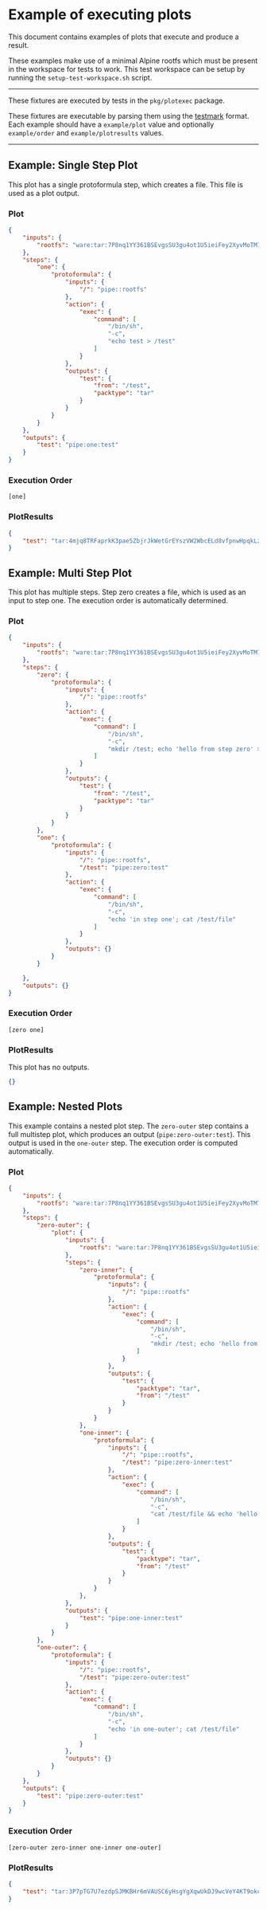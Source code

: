 Example of executing plots
==========================

This document contains examples of plots that execute and produce a result.

These examples make use of a minimal Alpine rootfs which must be present in the workspace
for tests to work. This test workspace can be setup by running the `setup-test-workspace.sh` script.

---

These fixtures are executed by tests in the `pkg/plotexec` package.

These fixtures are executable by parsing them using
the [testmark](https://github.com/warpfork/go-testmark) format.
Each example should have a `example/plot` value and optionally
`example/order` and `example/plotresults` values. 

---

## Example: Single Step Plot

This plot has a single protoformula step, which creates a file. This file is used as a plot output.

### Plot

[testmark]:# (singlestep/plot)
```json
{
	"inputs": {
		"rootfs": "ware:tar:7P8nq1YY361BSEvgsSU3gu4ot1U5ieiFey2XyvMoTM7Mhwg3mo8aV2KyGwwrKRLtxS"
	},
	"steps": {
		"one": {
			"protoformula": {
				"inputs": {
					"/": "pipe::rootfs"
				},
				"action": {
					"exec": {
						"command": [
							"/bin/sh",
							"-c",
							"echo test > /test"
						]
					}
				},
				"outputs": {
					"test": {
						"from": "/test",
						"packtype": "tar"
					}
				}
			}
		}
	},
	"outputs": {
		"test": "pipe:one:test"
	}
}
```

### Execution Order
[testmark]:# (singlestep/order)
```
[one]
```

### PlotResults

[testmark]:# (singlestep/plotresults)
```json
{
	"test": "tar:4mjq8TRFaprkK3pae5ZbjrJkWetGrEYszVW2WbcELd8vfpnwHpqkLzo4Q6wkfVRCGp"
}
```

## Example: Multi Step Plot

This plot has multiple steps. Step zero creates a file, which is used as an input to step one.
The execution order is automatically determined.

### Plot

[testmark]:# (multistep/plot)
```json
{
	"inputs": {
		"rootfs": "ware:tar:7P8nq1YY361BSEvgsSU3gu4ot1U5ieiFey2XyvMoTM7Mhwg3mo8aV2KyGwwrKRLtxS"
	},
	"steps": {
		"zero": {
			"protoformula": {
				"inputs": {
					"/": "pipe::rootfs"
				},
				"action": {
					"exec": {
						"command": [
							"/bin/sh",
							"-c",
							"mkdir /test; echo 'hello from step zero' > /test/file"
						]
					}
				},
				"outputs": {
					"test": {
						"from": "/test",
						"packtype": "tar"
					}
				}
			}
		},
		"one": {
			"protoformula": {
				"inputs": {
					"/": "pipe::rootfs",
					"/test": "pipe:zero:test"
				},
				"action": {
					"exec": {
						"command": [
							"/bin/sh",
							"-c",
							"echo 'in step one'; cat /test/file"
						]
					}
				},
				"outputs": {}
			}
		}

	},
	"outputs": {}
}
```

### Execution Order
[testmark]:# (multistep/order)
```
[zero one]
```

### PlotResults

This plot has no outputs.

[testmark]:# (multistep/plotresults)
```json
{}
```

## Example: Nested Plots

This example contains a nested plot step. The `zero-outer` step contains a full multistep plot,
which produces an output (`pipe:zero-outer:test`). This output is used in the `one-outer` step.
The execution order is computed automatically. 

### Plot

[testmark]:# (nested/plot)
```json
{
	"inputs": {
		"rootfs": "ware:tar:7P8nq1YY361BSEvgsSU3gu4ot1U5ieiFey2XyvMoTM7Mhwg3mo8aV2KyGwwrKRLtxS"
	},
	"steps": {
		"zero-outer": {
			"plot": {
				"inputs": {
					"rootfs": "ware:tar:7P8nq1YY361BSEvgsSU3gu4ot1U5ieiFey2XyvMoTM7Mhwg3mo8aV2KyGwwrKRLtxS"
				},
				"steps": {
					"zero-inner": {
						"protoformula": {
							"inputs": {
								"/": "pipe::rootfs"
							},
							"action": {
								"exec": {
									"command": [
										"/bin/sh",
										"-c",
										"mkdir /test; echo 'hello from step zero-inner' > /test/file"
									]
								}
							},
							"outputs": {
								"test": {
									"packtype": "tar",
									"from": "/test"
								}
							}
						}
					},
					"one-inner": {
						"protoformula": {
							"inputs": {
								"/": "pipe::rootfs",
								"/test": "pipe:zero-inner:test"
							},
							"action": {
								"exec": {
									"command": [
										"/bin/sh",
										"-c",
										"cat /test/file && echo 'hello from step one-inner' >> /test/file"
									]
								}
							},
							"outputs": {
								"test": {
									"packtype": "tar",
									"from": "/test"
								}
							}
						}
					},
				},
				"outputs": {
					"test": "pipe:one-inner:test"
				}
			}
		},
		"one-outer": {
			"protoformula": {
				"inputs": {
					"/": "pipe::rootfs",
					"/test": "pipe:zero-outer:test"
				},
				"action": {
					"exec": {
						"command": [
							"/bin/sh",
							"-c",
							"echo 'in one-outer'; cat /test/file"
						]
					}
				},
				"outputs": {}
			}
		}
	},
	"outputs": {
		"test": "pipe:zero-outer:test"
	}
}
```

### Execution Order
[testmark]:# (nested/order)
```
[zero-outer zero-inner one-inner one-outer]
```

### PlotResults

[testmark]:# (nested/plotresults)
```json
{
	"test": "tar:3P7pTG7U7ezdpSJMKBHr6mVAUSC6yHsgYgXqwUkDJ9wcVeY4KT9okcZZnsvKwHhRH5"
}
```